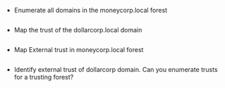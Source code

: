 - Enumerate all domains in the moneycorp.local forest
```powershell

```
- Map the trust of the dollarcorp.local domain
```powershell

```
- Map External trust in moneycorp.local forest
```powershell

```
- Identify external trust of dollarcorp domain. Can you enumerate trusts for a trusting forest?
```powershell

```